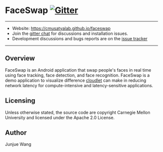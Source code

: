# FaceSwap [![Gitter](https://badges.gitter.im/cmusatyalab/faceswap.svg)](https://gitter.im/cmusatyalab/faceswap?utm_source=badge&utm_medium=badge&utm_campaign=pr-badge&utm_content=badge)

---

+ Website: https://cmusatyalab.github.io/faceswap
+ Join the
  [gitter chat](https://gitter.im/cmusatyalab/faceswap)
  for discussions and installation issues.
+ Development discussions and bugs reports are on the
  [issue tracker](https://github.com/cmusatyalab/faceswap/issues)

---

## Overview ##
FaceSwap is an Android application that swap people's faces in real time using face tracking, face detection, and face recognition.
FaceSwap is a demo application to visualize difference [cloudlet](http://elijah.cs.cmu.edu/) can make in reducing network latency for compute-intensive and latency-sensitive applications.

## Licensing ##
Unless otherwise stated, the source code are copyright Carnegie Mellon University and licensed under the Apache 2.0 License.

## Author ##
Junjue Wang <junjuew at cs dot cmu dot edu>
